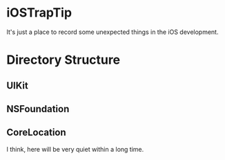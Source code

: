 # iOSTrapTip
It's just a place to record some unexpected things in the iOS development.

# Directory Structure
## UIKit
## NSFoundation
## CoreLocation

I think, here will be very quiet within a long time.
